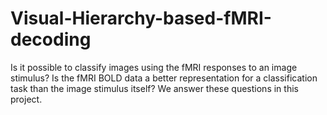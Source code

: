 # Visual-Hierarchy-based-fMRI-decoding
Is it possible to classify images using the fMRI responses to an image stimulus? Is the fMRI BOLD data a better representation for a classification task than the image stimulus itself? We answer these questions in this project.
